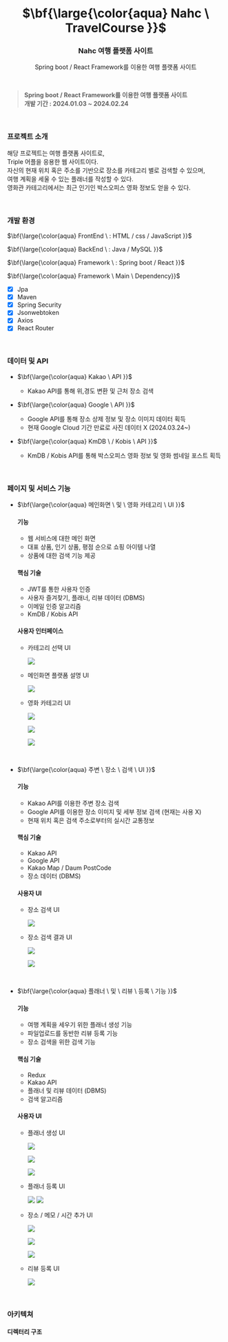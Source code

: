 <h1 align="center">$\bf{\large{\color{aqua} Nahc \ TravelCourse }}$</h1>
<h3 align="center">
    Nahc 여행 플랫폼 사이트
</h3>
<p align="center">
   Spring boot / React Framework를 이용한 여행 플랫폼 사이트
</p>

<br>

<blockquote>
  <p dir="auto">
     <strong> Spring boot / React Framework를 이용한 여행 플랫폼 사이트 </strong> <br>
     <strong> 개발 기간 : 2024.01.03 ~ 2024.02.24 </strong> <br>
  </p>
</blockquote>

<br>

### 프로젝트 소개
해당 프로젝트는 여행 플랫폼 사이트로, <br>
Triple 어플을 응용한 웹 사이트이다. <br>
자신의 현재 위치 혹은 주소를 기반으로 장소를 카테고리 별로 검색할 수 있으며, <br>
여행 계획을 세울 수 있는 플래너를 작성할 수 있다. <br>
영화관 카테고리에서는 최근 인기인 박스오피스 영화 정보도 얻을 수 있다. <br>

<br> 

### 개발 환경
<p>$\bf{\large{\color{aqua} FrontEnd \ : HTML / css / JavaScript }}$</p>
<p>$\bf{\large{\color{aqua} BackEnd \ : Java / MySQL }}$</p>
<p>$\bf{\large{\color{aqua} Framework \ : Spring boot / React }}$</p>
<p>$\bf{\large{\color{aqua} Framework \ Main \  Dependency}}$</p>

- [x] Jpa
- [x] Maven
- [x] Spring Security
- [x] Jsonwebtoken
- [X] Axios
- [X] React Router  

<br>

### 데이터 및 API
- <p>$\bf{\large{\color{aqua} Kakao \ API  }}$</p>
  
  - Kakao API를 통해 위,경도 변환 및 근처 장소 검색
    
- <p>$\bf{\large{\color{aqua} Google \ API  }}$</p>
  
  - Google API를 통해 장소 상제 정보 및 장소 이미지 데이터 획득
  - 현재 Google Cloud 기간 만료로 사진 데이터 X (2024.03.24~)
    
- <p>$\bf{\large{\color{aqua} KmDB \ / Kobis \ API  }}$</p>
  
  - KmDB / Kobis API를 통해 박스오피스 영화 정보 및 영화 썸네일 포스트 획득

<br>

### 페이지 및 서비스 기능

- <p>$\bf{\large{\color{aqua} 메인화면 \ 및 \ 영화 카테고리 \ UI }}$</p>

   #### 기능
     * 웹 서비스에 대한 메인 화면
     * 대표 상품, 인기 상품, 평점 순으로 쇼핑 아이템 나열
     * 상품에 대한 검색 기능 제공
   #### 핵심 기술
     * JWT를 통한 사용자 인증
     * 사용자 즐겨찾기, 플래너, 리뷰 데이터 (DBMS)
     * 이메일 인증 알고리즘
     * KmDB / Kobis API
   #### 사용자 인터페이스
     * 카테고리 선택 UI
       <p align="left">
         <img src="https://github.com/user-attachments/assets/c3266479-177b-4aad-96e1-2a9e22a747a3"/>
       </p>

     * 메인화면 플랫폼 설명 UI
       <p align="left">
         <img src="https://github.com/user-attachments/assets/4b9bf45d-c44b-4ccc-9e2f-c5e0c7ec3043"/>
       </p>
       
     * 영화 카테고리 UI
       <p align="left">
         <img src="https://github.com/user-attachments/assets/479a584d-f8e6-4fde-9ee2-77a907dfecc5"/>
       </p>
       <p align="left">
         <img src="https://github.com/user-attachments/assets/9226e728-79c0-43a8-a49b-35475659a3f0"/>
       </p>
        <p align="left">
         <img src="https://github.com/user-attachments/assets/31bd9a20-b04f-4e0f-9bee-2125be04d829"/>
       </p>
       
<br>

- <p>$\bf{\large{\color{aqua} 주변 \ 장소 \ 검색 \ UI }}$</p>

   #### 기능
     * Kakao API를 이용한 주변 장소 검색
     * Google API를 이용한 장소 이미지 및 세부 정보 검색 (현재는 사용 X)
     * 현재 위치 혹은 검색 주소로부터의 실시간 교통정보
   #### 핵심 기술
     * Kakao API
     * Google API
     * Kakao Map / Daum PostCode
     * 장소 데이터 (DBMS)
   #### 사용자 UI
     * 장소 검색 UI <br>
       <p align="left">
         <img src="https://github.com/user-attachments/assets/b6a0ef48-61aa-496b-a417-ed668159710a"/>
       </p>
       
     * 장소 검색 결과 UI
       <p align="left">
         <img src="https://github.com/user-attachments/assets/a7f533bc-77fe-4942-8af8-4c699ccdb820"/>
       </p>
       <p align="left">
         <img src="https://github.com/user-attachments/assets/56577a10-50e1-4a8e-a9f8-b9eb15c044af"/>
       </p>

<br>

- <p>$\bf{\large{\color{aqua} 플래너 \ 및 \ 리뷰 \ 등록 \ 기능 }}$</p>

   #### 기능
     * 여행 계획을 세우기 위한 플래너 생성 기능
     * 파일업로드를 동반한 리뷰 등록 기능
     * 장소 검색을 위한 검색 기능
   #### 핵심 기술
     * Redux
     * Kakao API
     * 플래너 및 리뷰 데이터 (DBMS)
     * 검색 알고리즘
   #### 사용자 UI
     * 플래너 생성 UI
       <p align="left">
         <img src="https://github.com/user-attachments/assets/24ced2f8-ca2c-46f7-b632-0a51a216d305"/>
       </p>
       <p align="left">
         <img src="https://github.com/user-attachments/assets/d152af09-8dde-49f4-8244-2edff03f2bf9"/>
       </p>
       <p align="left">
         <img src="https://github.com/user-attachments/assets/4a8aed39-f1a7-43ec-b92e-2cbdfcf91fae"/>
       </p>
       
     * 플래너 등록 UI
       <p align="left">
         <img src="https://github.com/user-attachments/assets/45d679a4-0d6a-4118-8e67-0b2a99758b11"/>
         <img src="https://github.com/user-attachments/assets/5dc0e0d0-4ff0-4096-a30f-02b072173fd3"/>
       </p>

     * 장소 / 메모 / 시간 추가 UI
       <p align="left">
         <img src="https://github.com/user-attachments/assets/01cfc8c6-0fa3-4871-ab3f-b3d8e1602fc1"/>
       </p>
       <p align="left">
         <img src="https://github.com/user-attachments/assets/9fa5749d-44f2-4cb4-ad60-da101695d906"/>
       </p>
       <p align="left">
         <img src="https://github.com/user-attachments/assets/0cb6d4c8-8879-476e-ac3b-61467bbf501c"/>
       </p>

     * 리뷰 등록 UI
       <p align="left">
         <img src="https://github.com/user-attachments/assets/1095d8ba-da67-4931-9d12-98c0a241f826"/>
       </p>

<br> 

### 아키텍쳐
#### 디렉터리 구조
```

```
